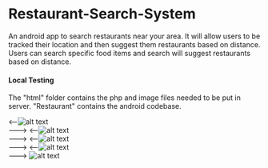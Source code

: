# Restaurant-Search-System
An android app to search restaurants near your area. It will allow users to be tracked their location and then suggest them restaurants based on distance. Users can search specific food items and search will suggest restaurants based on distance.

#### Local Testing
The "html" folder contains the php and image files needed to be put in server.
"Restaurant" contains the android codebase.

<--![alt text](https://github.com/kfoozminus/Restaurant-Search-System/blob/master/Sample%20Screenshots/1.png) </br> --->
<--![alt text](https://github.com/kfoozminus/Restaurant-Search-System/blob/master/Sample%20Screenshots/2.png) </br> --->
<--![alt text](https://github.com/kfoozminus/Restaurant-Search-System/blob/master/Sample%20Screenshots/3.png) </br> --->
<--![alt text](https://github.com/kfoozminus/Restaurant-Search-System/blob/master/Sample%20Screenshots/4.png) </br> --->
![alt text](https://github.com/kfoozminus/Restaurant-Search-System/blob/master/Sample%20Screenshots/5.png) </br>
